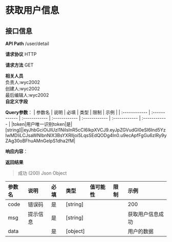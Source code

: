 # 获取用户信息
## 接口信息

**API Path**
/user/detail

**请求协议**
HTTP

**请求方法**
GET

**相关人员**  
负责人:wyc2002  
创建人:wyc2002  
最后编辑人:wyc2002  
**自定义字段**  

**Query参数**：
| 参数名 | 说明 | 必填 | 类型 | 限制 | 示例 |
| :------------ | :------------ | :------------ | :------------ | :------------ | :------------ | :------------ |
|token|用户唯一识别token|是|[string]||eyJhbGciOiJIUzI1NiIsInR5cCI6IkpXVCJ9.eyJpZGVudGl0eSI6Ind5YzIwMDIiLCJsaWNlbnNlX3BsYXRlIjoi5LqsSEdQODg4In0.u9ecApfFgGu6zlRy9yZAg30oBFhuAMnGelpS1dha2fM|

**响应内容**：

**返回结果**
>成功 (200)
Json
Object

| 参数名  | 说明 | 必填 | 类型 | 值可能性 | 限制 | 示例 |
| :------------ | :------------ | :------------ | :------------ | :------------ | :------------ | :------------ |
|code|错误码|是|[string]| ||200|
|msg|提示信息|是|[string]| ||获取用户信息成功|
|data| |是|[object]| ||用户的数据|
